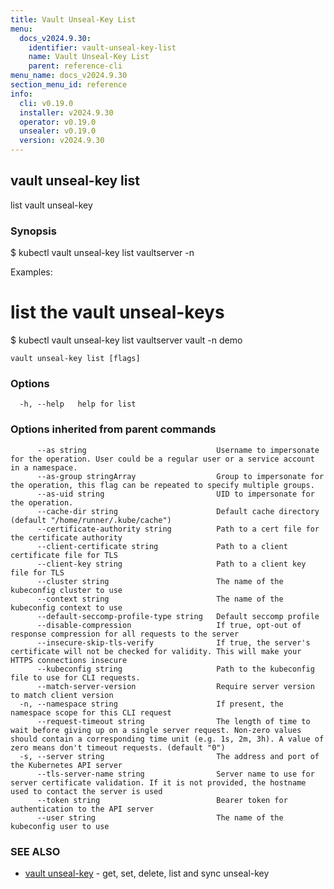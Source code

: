```yaml
---
title: Vault Unseal-Key List
menu:
  docs_v2024.9.30:
    identifier: vault-unseal-key-list
    name: Vault Unseal-Key List
    parent: reference-cli
menu_name: docs_v2024.9.30
section_menu_id: reference
info:
  cli: v0.19.0
  installer: v2024.9.30
  operator: v0.19.0
  unsealer: v0.19.0
  version: v2024.9.30
---
```


## vault unseal-key list

list vault unseal-key

### Synopsis


$ kubectl vault unseal-key list vaultserver <name> -n <namespace>

Examples:
 # list the vault unseal-keys
 $ kubectl vault unseal-key list vaultserver vault -n demo


```
vault unseal-key list [flags]
```

### Options

```
  -h, --help   help for list
```

### Options inherited from parent commands

```
      --as string                             Username to impersonate for the operation. User could be a regular user or a service account in a namespace.
      --as-group stringArray                  Group to impersonate for the operation, this flag can be repeated to specify multiple groups.
      --as-uid string                         UID to impersonate for the operation.
      --cache-dir string                      Default cache directory (default "/home/runner/.kube/cache")
      --certificate-authority string          Path to a cert file for the certificate authority
      --client-certificate string             Path to a client certificate file for TLS
      --client-key string                     Path to a client key file for TLS
      --cluster string                        The name of the kubeconfig cluster to use
      --context string                        The name of the kubeconfig context to use
      --default-seccomp-profile-type string   Default seccomp profile
      --disable-compression                   If true, opt-out of response compression for all requests to the server
      --insecure-skip-tls-verify              If true, the server's certificate will not be checked for validity. This will make your HTTPS connections insecure
      --kubeconfig string                     Path to the kubeconfig file to use for CLI requests.
      --match-server-version                  Require server version to match client version
  -n, --namespace string                      If present, the namespace scope for this CLI request
      --request-timeout string                The length of time to wait before giving up on a single server request. Non-zero values should contain a corresponding time unit (e.g. 1s, 2m, 3h). A value of zero means don't timeout requests. (default "0")
  -s, --server string                         The address and port of the Kubernetes API server
      --tls-server-name string                Server name to use for server certificate validation. If it is not provided, the hostname used to contact the server is used
      --token string                          Bearer token for authentication to the API server
      --user string                           The name of the kubeconfig user to use
```

### SEE ALSO

* [vault unseal-key](/docs/v2024.9.30/reference/cli/vault_unseal-key)	 - get, set, delete, list and sync unseal-key

